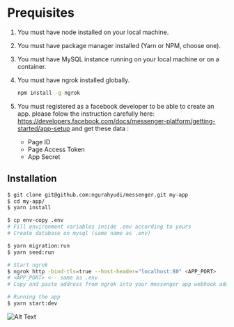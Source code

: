 # Prequisites
1. You must have node installed on your local machine.
2. You must have package manager installed (Yarn or NPM, choose one).
3. You must have MySQL instance running on your local machine or on a container.
4. You must have ngrok installed globally.

    ```bash
    npm install -g ngrok
    ```
5. You must registered as a facebook developer to be able to create an app.
   please folow the instruction carefully here: https://developers.facebook.com/docs/messenger-platform/getting-started/app-setup and get these data :
   - Page ID
   - Page Access Token
   - App Secret
      

## Installation

```bash
$ git clone git@github.com:ngurahyudi/messenger.git my-app
$ cd my-app/
$ yarn install

$ cp env-copy .env
# Fill environment variables inside .env according to yours
# Create database on mysql (same name as .env)

$ yarn migration:run
$ yarn seed:run

# Start ngrok
$ ngrok http -bind-tls=true --host-header="localhost:80" <APP_PORT>
# <APP_PORT> <-- same as .env
# Copy and paste address from ngrok into your messenger app webhook address

# Running the app
$ yarn start:dev
```
![Alt Text](https://media.giphy.com/media/559ssOzFUBRRdF3jQf/giphy-downsized-large.gif)
